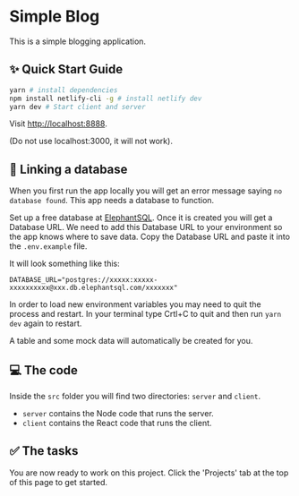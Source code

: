 # Simple Blog

This is a simple blogging application.

## ✨ Quick Start Guide

```bash
yarn # install dependencies
npm install netlify-cli -g # install netlify dev
yarn dev # Start client and server
```

Visit [http://localhost:8888](http://localhost:8888).

(Do not use localhost:3000, it will not work).

## 🔗 Linking a database

When you first run the app locally you will get an error message saying `no database found`. This app needs a database to function.

Set up a free database at [ElephantSQL](https://www.elephantsql.com). Once it is created you will get a Database URL. We need to add this Database URL to your environment so the app knows where to save data. Copy the Database URL and paste it into the `.env.example` file.

It will look something like this:

```
DATABASE_URL="postgres://xxxxx:xxxxx-xxxxxxxxxx@xxx.db.elephantsql.com/xxxxxxx"
```

In order to load new environment variables you may need to quit the process and restart. In your terminal type Crtl+C to quit and then run `yarn dev` again to restart.

A table and some mock data will automatically be created for you.

## 💻 The code

Inside the `src` folder you will find two directories: `server` and `client`.

- `server` contains the Node code that runs the server.
- `client` contains the React code that runs the client.

## ✅ The tasks

You are now ready to work on this project. Click the 'Projects' tab at the top of this page to get started.
